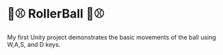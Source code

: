 # 🥎⚾ RollerBall 🥎⚾

My first Unity project demonstrates the basic movements of the ball using W,A,S, and D keys.
